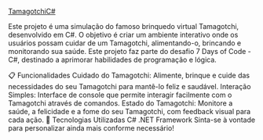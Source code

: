 [TamagotchiC#](.Tamagotchi/Tamagotchiv2)

Este projeto é uma simulação do famoso brinquedo virtual Tamagotchi, desenvolvido em C#. O objetivo é criar um ambiente interativo onde os usuários possam cuidar de um Tamagotchi, alimentando-o, brincando e monitorando sua saúde. Este projeto faz parte do desafio 7 Days of Code - C#, destinado a aprimorar habilidades de programação e lógica.

📋 Funcionalidades
Cuidado do Tamagotchi: Alimente, brinque e cuide das necessidades do seu Tamagotchi para mantê-lo feliz e saudável.
Interação Simples: Interface de console que permite interagir facilmente com o Tamagotchi através de comandos.
Estado do Tamagotchi: Monitore a saúde, a felicidade e a fome do seu Tamagotchi, com feedback visual para cada ação.
🚀 Tecnologias Utilizadas
C#
.NET Framework
Sinta-se à vontade para personalizar ainda mais conforme necessário!
